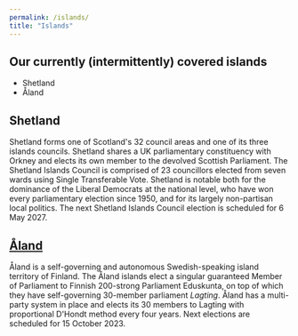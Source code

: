 ```yaml
---
permalink: /islands/
title: "Islands"
---
```


## Our currently (intermittently) covered islands
- Shetland
- Åland

## Shetland
Shetland forms one of Scotland's 32 council areas and one of its three islands councils. Shetland shares a UK parliamentary constituency with Orkney and elects its own member to the devolved Scottish Parliament. The Shetland Islands Council is comprised of 23 councillors elected from seven wards using Single Transferable Vote.  Shetland is notable both for the dominance of the Liberal Democrats at the national level, who have won every parliamentary election since 1950, and for its largely non-partisan local politics. The next Shetland Islands Council election is scheduled for 6 May 2027.

## [Åland](/islands/aland/)
Åland is a self-governing and autonomous Swedish-speaking island territory of Finland. The Åland islands elect a singular guaranteed Member of Parliament to Finnish 200-strong Parliament Eduskunta, on top of which they have self-governing 30-member parliament *Lagting*. Åland has a multi-party system in place and elects its 30 members to Lagting with proportional D'Hondt method every four years. Next elections are scheduled for 15 October 2023.
